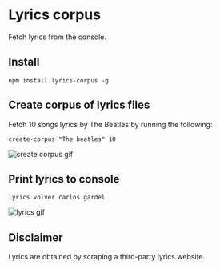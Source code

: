 # Lyrics corpus
Fetch lyrics from the console.

## Install
```
npm install lyrics-corpus -g
```

## Create corpus of lyrics files
Fetch 10 songs lyrics by The Beatles by running the following:
```
create-corpus "The beatles" 10
```

![create corpus gif](https://media.giphy.com/media/dAEDt6yeoD911BL1S6/giphy.gif)

## Print lyrics to console
```
lyrics volver carlos gardel
```
![lyrics gif](https://media.giphy.com/media/MC4BsByrvH5FpSFEQZ/giphy.gif)

## Disclaimer
Lyrics are obtained by scraping a third-party lyrics website.
